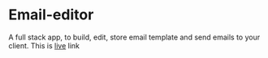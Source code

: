 # Email-editor
A full stack app, to build, edit, store email template and send emails to your client.
This is [live](https://immense-bastion-38233.herokuapp.com/) link

